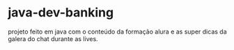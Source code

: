 # java-dev-banking
projeto feito em java com o conteúdo da formação alura e as super dicas da galera do chat durante as lives.
